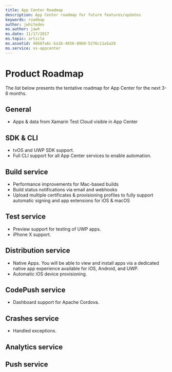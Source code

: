 ```yaml
---
title: App Center Roadmap
description: App Center roadmap for future features/updates
keywords: roadmap
author: jwhitedev
ms.author: jawh
ms.date: 11/17/2017
ms.topic: article
ms.assetid: 4866fa6c-ba1b-4656-89b0-5276c11a5a28
ms.service: vs-appcenter
---
```


# Product Roadmap

The list below presents the tentative roadmap for App Center for the next 3-6 months.

## General

* Apps & data from Xamarin Test Cloud visible in App Center

	
## SDK & CLI

* tvOS and UWP SDK support.
* Full CLI support for all App Center services to enable automation.


## Build service

* Performance improvements for Mac-based builds
* Build status notifications via email and webhooks
* Upload multiple certificates & provisioning profiles to fully support automatic signing and app extensions for iOS & macOS

## Test service

* Preview support for testing of UWP apps.
* iPhone X support.


## Distribution service

* Native Apps. You will be able to view and install apps via a dedicated native app experience available for iOS, Android, and UWP.
* Automatic iOS device provisioning.


## CodePush service

* Dashboard support for Apache Cordova.


## Crashes service

* Handled exceptions.


## Analytics service



## Push service


